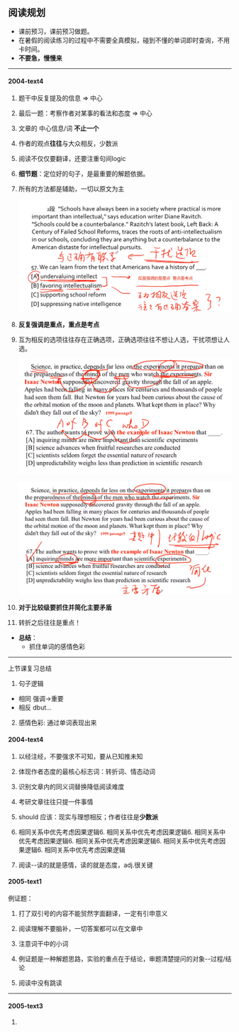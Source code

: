## 阅读规划

+ 课前预习，课前预习做题。
+ 在暑假的阅读练习的过程中不需要全真模拟，碰到不懂的单词即时查询，不用卡时间。
+ **不要急，慢慢来**

---

#### 2004-text4

1. 题干中反复提及的信息 &rArr; 中心

2. 最后一题：考察作者对某事的看法和态度 &rArr; 中心

3. 文章的 中心信息/词 **不止一个**

4. 作者的观点**往往**与大众相反，少数派

5. 阅读不仅仅要翻译，还要注重句间logic

6. **细节题**：定位好的句子，是最重要的解题依据。

7. 所有的方法都是辅助，一切以原文为主

   ![](reading_img/1.png)

8. **反复强调是重点，重点是考点**

9. 互为相反的选项往往存在正确选项，正确选项往往不想让人选，干扰项想让人选。

   ![](reading_img/3.png)

   ![](reading_img/2.png)

10. **对于比较级要抓住并简化主要矛盾**

11. 转折之后往往是重点！

+ **总结**：
  + 抓住单词的感情色彩

---

上节课复习总结

1. 句子逻辑
  + 相同  强调->重要
  + 相反 dbut...

2. 感情色彩: 通过单词表现出来

#### 2004-text4

1. 以经注经，不要强求不可知，要从已知推未知

2. 体现作者态度的最核心标志词：转折词、情态动词

3. 识别文章内的同义词替换降低阅读难度

4. 考研文章往往只提一件事情

5. should 应该：现实与理想相反；作者往往是**少数派**

6. 相同关系中优先考虑因果逻辑6. 相同关系中优先考虑因果逻辑6. 相同关系中优先考虑因果逻辑6. 相同关系中优先考虑因果逻辑6. 相同关系中优先考虑因果逻辑6. 相同关系中优先考虑因果逻辑

7. 阅读--读的就是感情，读的就是态度，adj.很关键

#### 2005-text1

例证题：

1. 打了双引号的内容不能贸然字面翻译，一定有引申意义

2. 阅读理解不要脑补，一切答案都可以在文章中

3. 注意词干中的小词

4. 例证题是一种解题思路，实验的重点在于结论，审题清楚提问的对象--过程/结论

5. 阅读中没有跳读

---

#### 2005-text3

1. 
